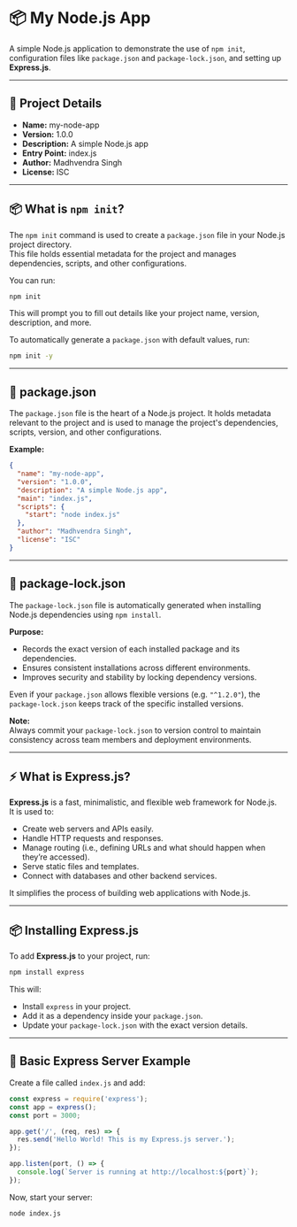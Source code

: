 # 📦 My Node.js App

A simple Node.js application to demonstrate the use of `npm init`, configuration files like `package.json` and `package-lock.json`, and setting up **Express.js**.

---

## 📌 Project Details

- **Name:** my-node-app  
- **Version:** 1.0.0  
- **Description:** A simple Node.js app  
- **Entry Point:** index.js  
- **Author:** Madhvendra Singh  
- **License:** ISC  

---

## 📦 What is `npm init`?

The `npm init` command is used to create a `package.json` file in your Node.js project directory.  
This file holds essential metadata for the project and manages dependencies, scripts, and other configurations.

You can run:

```bash
npm init
```

This will prompt you to fill out details like your project name, version, description, and more.

To automatically generate a `package.json` with default values, run:

```bash
npm init -y
```

---

## 📄 package.json

The `package.json` file is the heart of a Node.js project. It holds metadata relevant to the project and is used to manage the project's dependencies, scripts, version, and other configurations.

**Example:**

```json
{
  "name": "my-node-app",
  "version": "1.0.0",
  "description": "A simple Node.js app",
  "main": "index.js",
  "scripts": {
    "start": "node index.js"
  },
  "author": "Madhvendra Singh",
  "license": "ISC"
}
```

---

## 📄 package-lock.json

The `package-lock.json` file is automatically generated when installing Node.js dependencies using `npm install`.

**Purpose:**
- Records the exact version of each installed package and its dependencies.
- Ensures consistent installations across different environments.
- Improves security and stability by locking dependency versions.

Even if your `package.json` allows flexible versions (e.g. `"^1.2.0"`), the `package-lock.json` keeps track of the specific installed versions.

**Note:**  
Always commit your `package-lock.json` to version control to maintain consistency across team members and deployment environments.

---

## ⚡️ What is Express.js?

**Express.js** is a fast, minimalistic, and flexible web framework for Node.js.  
It is used to:
- Create web servers and APIs easily.
- Handle HTTP requests and responses.
- Manage routing (i.e., defining URLs and what should happen when they’re accessed).
- Serve static files and templates.
- Connect with databases and other backend services.

It simplifies the process of building web applications with Node.js.

---

## 📦 Installing Express.js

To add **Express.js** to your project, run:

```bash
npm install express
```

This will:
- Install `express` in your project.
- Add it as a dependency inside your `package.json`.
- Update your `package-lock.json` with the exact version details.

---

## 📌 Basic Express Server Example

Create a file called `index.js` and add:

```javascript
const express = require('express');
const app = express();
const port = 3000;

app.get('/', (req, res) => {
  res.send('Hello World! This is my Express.js server.');
});

app.listen(port, () => {
  console.log(`Server is running at http://localhost:${port}`);
});
```

Now, start your server:

```bash
node index.js
```
